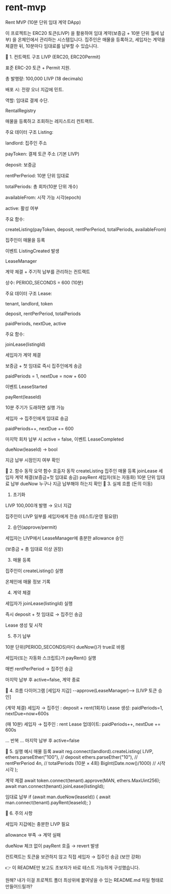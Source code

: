 # rent-mvp
Rent MVP (10분 단위 임대 계약 DApp)

이 프로젝트는 ERC20 토큰(LIVP) 을 활용하여 임대 계약(보증금 + 10분 단위 월세 납부) 을 온체인에서 관리하는 시스템입니다.
집주인은 매물을 등록하고, 세입자는 계약을 체결한 뒤, 10분마다 임대료를 납부할 수 있습니다.

📌 1. 컨트랙트 구조
LIVP (ERC20, ERC20Permit)

표준 ERC-20 토큰 + Permit 지원.

총 발행량: 100,000 LIVP (18 decimals)

배포 시: 전량 오너 지갑에 민트.

역할: 임대료 결제 수단.

RentalRegistry

매물을 등록하고 조회하는 레지스트리 컨트랙트.

주요 데이터 구조 Listing:

landlord: 집주인 주소

payToken: 결제 토큰 주소 (기본 LIVP)

deposit: 보증금

rentPerPeriod: 10분 단위 임대료

totalPeriods: 총 회차(10분 단위 개수)

availableFrom: 시작 가능 시각(epoch)

active: 활성 여부

주요 함수:

createListing(payToken, deposit, rentPerPeriod, totalPeriods, availableFrom)

집주인이 매물을 등록

이벤트 ListingCreated 발생

LeaseManager

계약 체결 + 주기적 납부를 관리하는 컨트랙트

상수: PERIOD_SECONDS = 600 (10분)

주요 데이터 구조 Lease:

tenant, landlord, token

deposit, rentPerPeriod, totalPeriods

paidPeriods, nextDue, active

주요 함수:

joinLease(listingId)

세입자가 계약 체결

보증금 + 첫 임대료 즉시 집주인에게 송금

paidPeriods = 1, nextDue = now + 600

이벤트 LeaseStarted

payRent(leaseId)

10분 주기가 도래하면 실행 가능

세입자 → 집주인에게 임대료 송금

paidPeriods++, nextDue += 600

마지막 회차 납부 시 active = false, 이벤트 LeaseCompleted

dueNow(leaseId) → bool

지금 납부 시점인지 여부 확인

📌 2. 함수 동작 요약
함수	호출자	동작
createListing	집주인	매물 등록
joinLease	세입자	계약 체결(보증금+첫 임대료 송금)
payRent	세입자(또는 자동화)	10분 단위 임대료 납부
dueNow	누구나	지금 납부해야 하는지 확인
📌 3. 실제 흐름 (돈의 이동)

1) 초기화

LIVP 100,000개 발행 → 오너 지갑

집주인이 LIVP 일부를 세입자에게 전송 (테스트/운영 필요량)

2) 승인(approve/permit)

세입자는 LIVP에서 LeaseManager에 충분한 allowance 승인

(보증금 + 총 임대료 이상 권장)

3) 매물 등록

집주인이 createListing() 실행

온체인에 매물 정보 기록

4) 계약 체결

세입자가 joinLease(listingId) 실행

즉시 deposit + 첫 임대료 → 집주인 송금

Lease 생성 및 시작

5) 주기 납부

10분 단위(PERIOD_SECONDS)마다 dueNow()가 true로 바뀜

세입자(또는 자동화 스크립트)가 payRent() 실행

매번 rentPerPeriod → 집주인 송금

마지막 납부 후 active=false, 계약 종료

📌 4. 흐름 다이어그램
[세입자 지갑] --approve(LeaseManager)--> [LIVP 토큰 승인]

(계약 체결)
세입자 → 집주인 : deposit + rent(1회차)
Lease 생성: paidPeriods=1, nextDue=now+600s

(매 10분)
세입자 → 집주인 : rent
Lease 업데이트: paidPeriods++, nextDue += 600s

... 반복 ...
마지막 납부 후 active=false

📌 5. 실행 예시
매물 등록
await reg.connect(landlord).createListing(
  LIVP, 
  ethers.parseEther("100"), // deposit
  ethers.parseEther("10"),  // rentPerPeriod
  4n,                       // totalPeriods (10분 × 4회)
  BigInt(Date.now()/1000)   // 시작 시각
);

계약 체결
await token.connect(tenant).approve(MAN, ethers.MaxUint256);
await man.connect(tenant).joinLease(listingId);

임대료 납부
if (await man.dueNow(leaseId)) {
  await man.connect(tenant).payRent(leaseId);
}

📌 6. 주의 사항

세입자 지갑에는 충분한 LIVP 필요

allowance 부족 → 계약 실패

dueNow 체크 없이 payRent 호출 → revert 발생

컨트랙트는 토큰을 보관하지 않고 직접 세입자 → 집주인 송금 (보안 강화)

👉 이 README만 보고도 초보자가 바로 테스트 가능하게 구성했습니다.

원해? 내가 이걸 프로젝트 폴더 최상위에 붙여넣을 수 있는 README.md 파일 형태로 만들어드릴까?